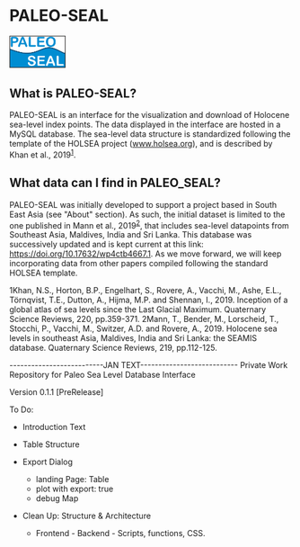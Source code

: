 # PALEO-SEAL
<img src="common/img/Logo.png" width="100">

## What is PALEO-SEAL?
PALEO-SEAL is an interface for the visualization and download of Holocene sea-level index points. The data displayed in the interface are hosted in a MySQL database. The sea-level data structure is standardized following the template of the HOLSEA project (www.holsea.org), and is described by Khan et al., 2019<sup>[1](#Khan2019)</sup>.

## What data can I find in PALEO_SEAL?
PALEO-SEAL was initially developed to support a project based in South East Asia (see "About" section). As such, the initial dataset is limited to the one published in Mann et al., 2019<sup>[2](#Mann2019)</sup>, that includes sea-level datapoints from Southeast Asia, Maldives, India and Sri Lanka. This database was successively updated and is kept current at this link: https://doi.org/10.17632/wp4ctb4667.1. As we move forward, we will keep incorporating data from other papers compiled following the standard HOLSEA template.










<a name="Khan2019">1</a>Khan, N.S., Horton, B.P., Engelhart, S., Rovere, A., Vacchi, M., Ashe, E.L., Törnqvist, T.E., Dutton, A., Hijma, M.P. and Shennan, I., 2019. Inception of a global atlas of sea levels since the Last Glacial Maximum. Quaternary Science Reviews, 220, pp.359-371.
<a name="Mann2019">2</a>Mann, T., Bender, M., Lorscheid, T., Stocchi, P., Vacchi, M., Switzer, A.D. and Rovere, A., 2019. Holocene sea levels in southeast Asia, Maldives, India and Sri Lanka: the SEAMIS database. Quaternary Science Reviews, 219, pp.112-125. 

--------------------------JAN TEXT---------------------------
Private Work Repository for Paleo Sea Level Database Interface

Version 0.1.1 [PreRelease]

To Do:
* Introduction Text	
* Table Structure
* Export Dialog
	* landing Page: Table
	* plot with export: true
	* debug Map
	
* Clean Up: Structure & Architecture
	* Frontend - Backend - Scripts, functions, CSS.
